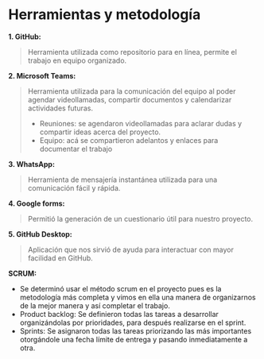 # Herramientas y metodología

**1.	GitHub:**
> Herramienta utilizada como repositorio para en línea,  permite el trabajo en equipo organizado.

**2.	Microsoft Teams:**
 > Herramienta utilizada para la comunicación del equipo al poder agendar videollamadas, compartir documentos y calendarizar actividades futuras.
 > - 	Reuniones: se agendaron videollamadas para aclarar dudas y compartir ideas acerca del proyecto.
 > - 	Equipo: acá se compartieron adelantos y enlaces para documentar el trabajo

**3.	WhatsApp:**
 > Herramienta de mensajería instantánea utilizada para una comunicación fácil y rápida.
 
 **4.	Google forms:**
 > Permitió la generación de un cuestionario útil para nuestro proyecto.
 
  **5.	GitHub Desktop:**
> Aplicación que nos sirvió de ayuda para interactuar con mayor facilidad en GitHub.
 
**SCRUM:**
*	Se determinó usar el método scrum en el proyecto pues es la metodología más completa y vimos en ella una manera de organizarnos de la mejor manera y así completar el trabajo.
* Product backlog: Se definieron todas las tareas a desarrollar organizándolas por prioridades, para después realizarse en el sprint.
* Sprints: Se asignaron todas las tareas priorizando las más importantes otorgándole una fecha límite de entrega y pasando inmediatamente a otra.
